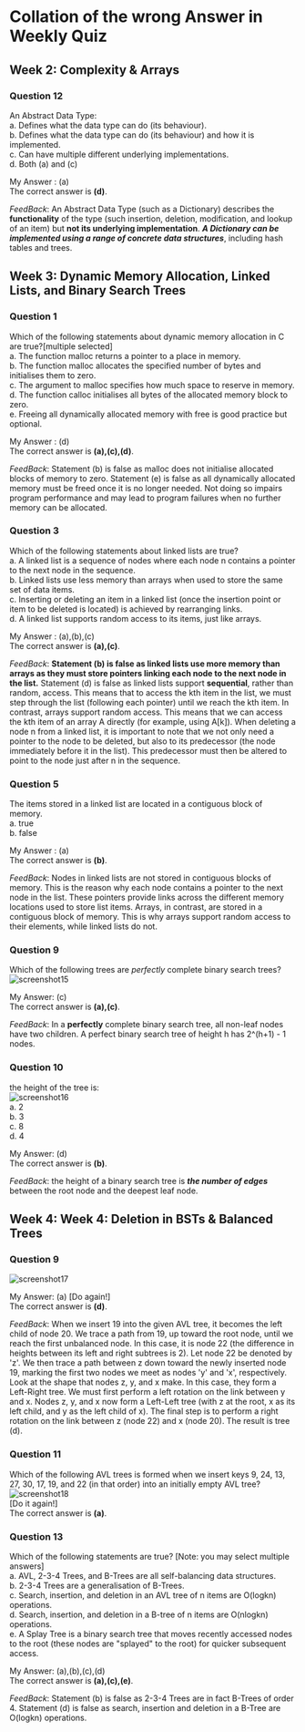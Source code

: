 # Collation of the wrong Answer in Weekly Quiz

##  Week 2: Complexity & Arrays

### Question 12
An Abstract Data Type:  
a. Defines what the data type can do (its behaviour).  
b. Defines what the data type can do (its behaviour) and how it is implemented.  
c. Can have multiple different underlying implementations.  
d. Both (a) and (c)

My Answer : (a)  
The correct answer is **(d)**.

_FeedBack_: An Abstract Data Type (such as a Dictionary) describes the **functionality** of the type (such insertion, deletion, modification, and lookup of an item) but **not its underlying implementation**. ***A Dictionary can be implemented using a range of concrete data structures***, including hash tables and trees.


## Week 3: Dynamic Memory Allocation, Linked Lists, and Binary Search Trees

### Question 1
Which of the following statements about dynamic memory allocation in C are true?[multiple selected]  
a. The function malloc returns a pointer to a place in memory.  
b. The function malloc allocates the specified number of bytes and initialises them to zero.  
c. The argument to malloc specifies how much space to reserve in memory.  
d. The function calloc initialises all bytes of the allocated memory block to zero.  
e. Freeing all dynamically allocated memory with free is good practice but optional.  

My Answer : (d)  
The correct answer is **(a),(c),(d)**.

_FeedBack_: Statement (b) is false as malloc does not initialise allocated blocks of memory to zero. Statement (e) is false as all dynamically allocated memory must be freed once it is no longer needed. Not doing so impairs program performance and may lead to program failures when no further memory can be allocated.

### Question 3
Which of the following statements about linked lists are true?  
a. A linked list is a sequence of nodes where each node n contains a pointer to the next node in the sequence.  
b. Linked lists use less memory than arrays when used to store the same set of data items.  
c. Inserting or deleting an item in a linked list (once the insertion point or item to be deleted is located) is achieved by rearranging links.  
d. A linked list supports random access to its items, just like arrays.  

My Answer : (a),(b),(c)  
The correct answer is **(a),(c)**.  

_FeedBack_: **Statement (b) is false as linked lists use more memory than arrays as they must store pointers linking each node to the next node in the list.** Statement (d) is false as linked lists support **sequential**, rather than random, access. This means that to access the kth item in the list, we must step through the list (following each pointer) until we reach the kth item. In contrast, arrays support random access. This means that we can access the kth item of an array A directly (for example, using A[k]). When deleting a node n from a linked list, it is important to note that we not only need a pointer to the node to be deleted, but also to its predecessor (the node immediately before it in the list). This predecessor must then be altered to point to the node just after n in the sequence.  

### Question 5
The items stored in a linked list are located in a contiguous block of memory.  
a. true  
b. false  

My Answer : (a)  
The correct answer is **(b)**.  

_FeedBack_: Nodes in linked lists are not stored in contiguous blocks of memory. This is the reason why each node contains a pointer to the next node in the list. These pointers provide links across the different memory locations used to store list items. Arrays, in contrast, are stored in a contiguous block of memory. This is why arrays support random access to their elements, while linked lists do not.

### Question 9
Which of the following trees are _perfectly_ complete binary search trees?  
![screenshot15](https://github.com/Whihat/Data-Structure-and-Algorithms/blob/master/screenshot/screenshot15.jpg)  

My Answer: (c)  
The correct answer is **(a),(c)**.  

_FeedBack_: In a **perfectly** complete binary search tree, all non-leaf nodes have two children. A perfect binary search tree of height h has 2^(h+1) - 1 nodes.

### Question 10
the height of the tree is:  
![screenshot16](https://github.com/Whihat/Data-Structure-and-Algorithms/blob/master/screenshot/screenshot16.jpg)  
a. 2  
b. 3  
c. 8  
d. 4  

My Answer: (d)  
The correct answer is **(b)**.  

_FeedBack_: the height of a binary search tree is ***the number of edges*** between the root node and the deepest leaf node.

## Week 4: Week 4: Deletion in BSTs & Balanced Trees

### Question 9
![screenshot17](https://github.com/Whihat/Data-Structure-and-Algorithms/blob/master/screenshot/screenshot17.jpg)

My Answer: (a) [Do again!]  
The correct answer is **(d)**.  

_FeedBack_: When we insert 19 into the given AVL tree, it becomes the left child of node 20. We trace a path from 19, up toward the root node, until we reach the first unbalanced node. In this case, it is node 22 (the difference in heights between its left and right subtrees is 2). Let node 22 be denoted by 'z'. We then trace a path between z down toward the newly inserted node 19, marking the first two nodes we meet as nodes 'y' and 'x', respectively. Look at the shape that nodes z, y, and x make. In this case, they form a Left-Right tree. We must first perform a left rotation on the link between y and x.  Nodes z, y, and x now form a Left-Left tree (with z at the root, x as its left child, and y as the left child of x).  The final step is to perform a right rotation on the link between z (node 22) and x (node 20). The result is tree (d).

### Question 11
Which of the following AVL trees is formed when we insert keys 9, 24, 13, 27, 30, 17, 19, and 22 (in that order) into an initially empty AVL tree?  
![screenshot18](https://github.com/Whihat/Data-Structure-and-Algorithms/blob/master/screenshot/screenshot18.jpg)  
[Do it again!]  
The correct answer is **(a)**.  

### Question 13
Which of the following statements are true? [Note: you may select multiple answers]  
a. AVL, 2-3-4 Trees, and B-Trees are all self-balancing data structures.  
b. 2-3-4 Trees are a generalisation of B-Trees.  
c. Search, insertion, and deletion in an AVL tree of n items are O(logkn) operations.  
d. Search, insertion, and deletion in a B-tree of n items are O(nlogkn) operations.  
e. A Splay Tree is a binary search tree that moves recently accessed nodes to the root (these nodes are "splayed" to the root) for quicker subsequent access.  

My Answer: (a),(b),(c),(d)  
The correct answer is **(a),(c),(e)**.  

_FeedBack_: Statement (b) is false as 2-3-4 Trees are in fact B-Trees of order 4. Statement (d) is false as search, insertion and deletion in a B-Tree are O(logkn) operations.
